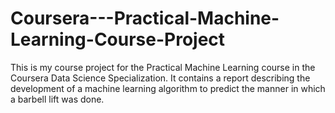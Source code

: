 # Coursera---Practical-Machine-Learning-Course-Project

This is my course project for the Practical Machine Learning course in the Coursera Data Science Specialization. It contains a report describing the development of a machine learning algorithm to predict the manner in which a barbell lift was done.
